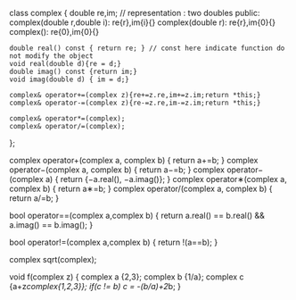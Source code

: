 class complex {
	double re,im; // representation : two doubles
public:
	complex(double r,double i): re{r},im{i}{}
	complex(double r): re{r},im{0}{}
	complex(): re{0},im{0}{}

	double real() const { return re; } // const here indicate function do not modify the object
	void real(double d){re = d;}
	double imag() const {return im;}
	void imag(double d) { im = d;}

	complex& operator+=(complex z){re+=z.re,im+=z.im;return *this;}
	complex& operator-=(complex z){re-=z.re,im-=z.im;return *this;}

	complex& operator*=(complex);
	complex& operator/=(complex);
};

complex operator+(complex a, complex b) { return a+=b; }
complex operator−(complex a, complex b) { return a−=b; }
complex operator−(complex a) { return {−a.real(), −a.imag()}; }
complex operator∗(complex a, complex b) { return a∗=b; }
complex operator/(complex a, complex b) { return a/=b; }

bool operator==(complex a,complex b)
{
	return a.real() == b.real() && a.imag() == b.imag();
}

bool operator!=(complex a,complex b)
{
	return !(a==b);
}

complex sqrt(complex);

void f(complex z)
{
	complex a {2,3};
	complex b {1/a};
	complex c {a+z*complex{1,2,3}};
	if(c != b)
		c = -(b/a)+2*b;
}

